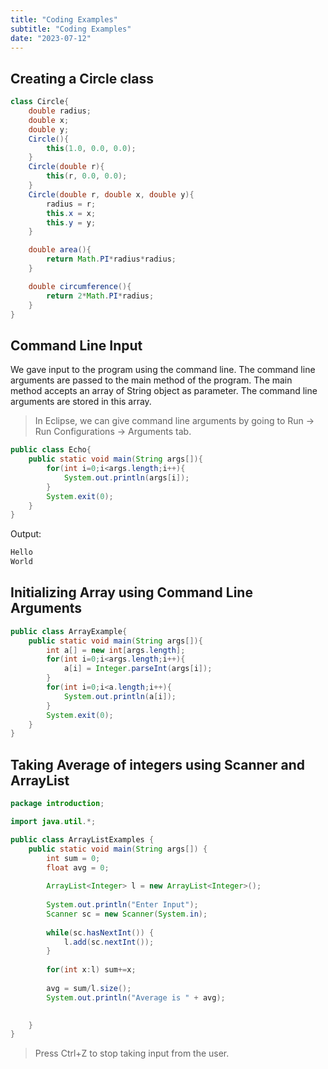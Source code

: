 ```yaml
---
title: "Coding Examples"
subtitle: "Coding Examples"
date: "2023-07-12"
---
```



## Creating a Circle class

```java
class Circle{
    double radius;
    double x;
    double y;
    Circle(){
        this(1.0, 0.0, 0.0);
    }
    Circle(double r){
        this(r, 0.0, 0.0);
    }
    Circle(double r, double x, double y){
        radius = r;
        this.x = x;
        this.y = y;
    }

    double area(){
        return Math.PI*radius*radius;
    }

    double circumference(){
        return 2*Math.PI*radius;
    }
}
```

## Command Line Input

We gave input to the program using the command line. The command line arguments are passed to the main method of the program. The main method accepts an array of String object as parameter. The command line arguments are stored in this array.

> In Eclipse, we can give command line arguments by going to Run -> Run Configurations -> Arguments tab.

```java
public class Echo{
    public static void main(String args[]){
        for(int i=0;i<args.length;i++){
            System.out.println(args[i]);
        }
        System.exit(0);
    }
}
```

Output:

```bash
Hello
World
```

## Initializing Array using Command Line Arguments

```java
public class ArrayExample{
    public static void main(String args[]){
        int a[] = new int[args.length];
        for(int i=0;i<args.length;i++){
            a[i] = Integer.parseInt(args[i]);
        }
        for(int i=0;i<a.length;i++){
            System.out.println(a[i]);
        }
        System.exit(0);
    }
}
```

## Taking Average of integers using Scanner and ArrayList

```java
package introduction;

import java.util.*;

public class ArrayListExamples {
	public static void main(String args[]) {
		int sum = 0;
		float avg = 0;
		
		ArrayList<Integer> l = new ArrayList<Integer>();
		
		System.out.println("Enter Input");
		Scanner sc = new Scanner(System.in);
		
		while(sc.hasNextInt()) {
			l.add(sc.nextInt());
		}
		
		for(int x:l) sum+=x;
		
		avg = sum/l.size();
		System.out.println("Average is " + avg);
		

	}
}
```

> Press Ctrl+Z to stop taking input from the user.